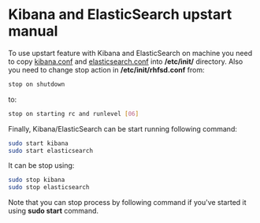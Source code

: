 # Kibana and ElasticSearch upstart manual

To use upstart feature with Kibana and ElasticSearch on machine you need to copy [kibana.conf](kibana.conf) and [elasticsearch.conf](elasticsearch.conf) into **/etc/init/** directory.
Also you need to change stop action in **/etc/init/rhfsd.conf** from:
```bash
stop on shutdown
```
to:
```bash
stop on starting rc and runlevel [06]
```

Finally, Kibana/ElasticSearch can be start running following command:
```bash
sudo start kibana
sudo start elasticsearch
```
It can be stop using:
```bash
sudo stop kibana
sudo stop elasticsearch
```
Note that you can stop process by following command if you've started it using **sudo start** command.
